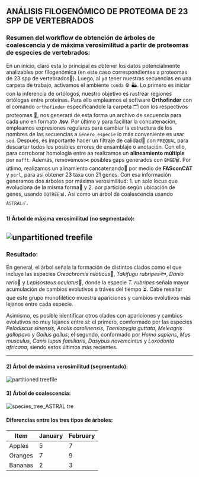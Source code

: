 ## ANÁLISIS FILOGENÓMICO DE PROTEOMA DE 23 SPP DE VERTEBRADOS

### Resumen del workflow de obtención de árboles de coalescencia y de máxima verosimilitud a partir de proteomas de especies de vertebrados:

En un inicio, claro esta lo principal es obtener los datos potencialmente analizables por filogenómica (en este caso correspondientes a proteomas de 23 spp de vertebrados:elephant:). Luego, al ya tener nuestras secuencias en una carpeta de trabajo, activamos el ambiente `conda` :gear: :desert:. Lo primero es iniciar con la inferencia de ortólogos, nuestro objetivo es rastrear regiones ortólogas entre proteínas. Para ello empleamos el software __Orthofinder__ con el comando `orthofinder` especificandole la carpeta :card_index_dividers: con los respectivos proteomas :dna:, nos generará de esta forma un archivo de secuencia para cada uno en formato __.tsv__. Por último y para facilitar la concatenación, empleamos expresiones regulares para cambiar la estructura de los nombres de las secuencias a `Género_especie` lo más conveniente es usar `sed`. Después, es importante hacer un filtraje de calidad🔎 con `PREQUAL` para descartar todos los posibles errores de ensamblaje o anotación. Con ello, para corroborar homología entre aa realizamos un __alineamiento múltiple__ por `mafft`. Además, removemos:scissors: posibles gaps generados con `BMGE`:wastebasket:. Por útlimo, realizamos un alinamiento cancatenando:abacus: por medio de __FASconCAT__ y `perl`, para así obtener 23 taxa con 21 genes. Con esa información generamos dos árboles por máxima verosimilitud: 1. un solo locus que evoluciona de la misma forma:round_pushpin: y 2. por partición según ubicación de genes, usando `IQTREE`:bar_chart:. Así como un árbol de coalescencia usando `ASTRAL`:comet:.

#### 1) Árbol de máxima verosimilitud (no segmentado):
![unpartitioned treefile](https://github.com/StivennGutierrez/parcial_bioinformatica/assets/128840301/65473ddb-c357-4b59-a851-ab12b233e02a)
---

### Resultado:
En general, el árbol señala la formación de distintos clados como el que incluye las especies *Oreochromis niloticus*:tropical_fish:, *Takifugu rubripes*:fish:, *Danio rerio*:fried_shrimp: y *Lepisosteus oculatus*:shrimp:, donde la especie *T. rubripes* señala mayor acumulación de cambios evolutivos a tráves del tiempo :hourglass_flowing_sand:. Cabe resaltar que este grupo monofilético muestra apariciones y cambios evolutivos más lejanos entre cada especie.

Asimismo, es posible identificar otros clados con apariciones y cambios evolutivos no muy lejanos entre sí: el primero, comformado por las especies *Pelodiscus sinensis*, *Anolis carolinensis*, *Taeniopygia guttata*, *Meleagris gallopavo* y *Gallus gallus*; el segundo, conformado por *Homo sapiens*, *Mus musculus*, *Canis lupus familiaris*, *Dasypus novemcintus* y *Loxodonta africana*, siendo estos últimos más recientes.

---

#### 2) Árbol de máxima verosimilitud (segmentado):
![partitioned treefile](https://github.com/StivennGutierrez/parcial_bioinformatica/assets/128840301/96ca351e-4e38-476b-972a-caff3a851152)



#### 3) Árbol de coalescencia:
![species_tree_ASTRAL tre](https://github.com/StivennGutierrez/parcial_bioinformatica/assets/128840301/edc4989b-ca1f-4ee0-8424-d5ca3af2c282)

#### Diferencias entre los tres tipos de árboles:
| **Item** | **January** | **February** |
| --- | --- | --- |
| Apples | 5 | 7 |
| Oranges | 7 | 9 |
| Bananas | 2 | 3 |

















